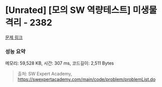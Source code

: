 # [Unrated] [모의 SW 역량테스트] 미생물 격리 - 2382 

[문제 링크](https://swexpertacademy.com/main/code/problem/problemDetail.do?contestProbId=AV597vbqAH0DFAVl) 

### 성능 요약

메모리: 59,528 KB, 시간: 307 ms, 코드길이: 2,511 Bytes



> 출처: SW Expert Academy, https://swexpertacademy.com/main/code/problem/problemList.do